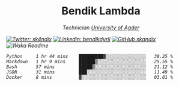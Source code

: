 <h1 align="center"> Bendik Lambda </h1>
<p align="center"><em>Technician <a href="http://www.uia.no">University of Agder</a></p>



[![Twitter: sk4ndix](https://img.shields.io/twitter/follow/sk4ndix?style=social)](https://twitter.com/sk4ndix)
[![Linkedin: bendikdyrli](https://img.shields.io/badge/-bendikdyrli-blue?style=flat-square&logo=Linkedin&logoColor=white&link=https://www.linkedin.com/in/bendikdyrli/)](https://www.linkedin.com/in/bendikdyrli/)
[![GitHub skandix](https://img.shields.io/github/followers/skandix?label=follow&style=social)](https://github.com/skandix)
![Waka Readme](https://github.com/skandix/skandix/workflows/Waka%20Readme/badge.svg)


<!--START_SECTION:waka-->
```text
Python     1 hr 44 mins    █████████▓░░░░░░░░░░░░░░░   38.25 % 
Markdown   1 hr 9 mins     ██████▒░░░░░░░░░░░░░░░░░░   25.55 % 
Bash       57 mins         █████▒░░░░░░░░░░░░░░░░░░░   21.12 % 
JSON       31 mins         ███░░░░░░░░░░░░░░░░░░░░░░   11.49 % 
Docker     8 mins          ▓░░░░░░░░░░░░░░░░░░░░░░░░   03.01 % 
```
<!--END_SECTION:waka-->
